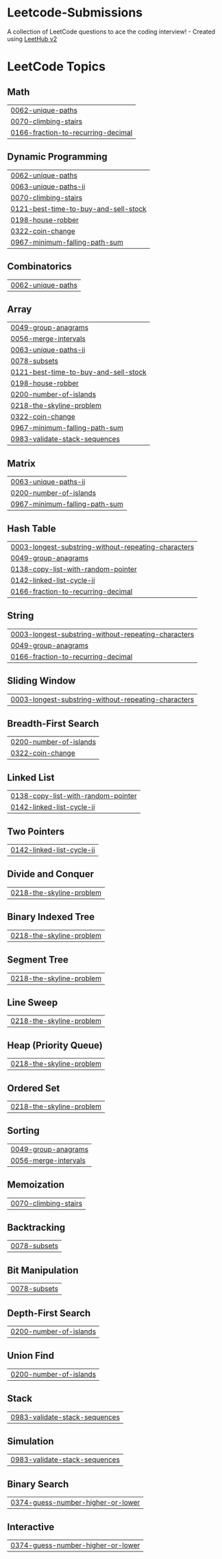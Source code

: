 # Leetcode-Submissions
A collection of LeetCode questions to ace the coding interview! - Created using [LeetHub v2](https://github.com/arunbhardwaj/LeetHub-2.0)

<!---LeetCode Topics Start-->
# LeetCode Topics
## Math
|  |
| ------- |
| [0062-unique-paths](https://github.com/Aayushi-Shrawagi/Leetcode-Submissions/tree/master/0062-unique-paths) |
| [0070-climbing-stairs](https://github.com/Aayushi-Shrawagi/Leetcode-Submissions/tree/master/0070-climbing-stairs) |
| [0166-fraction-to-recurring-decimal](https://github.com/Aayushi-Shrawagi/Leetcode-Submissions/tree/master/0166-fraction-to-recurring-decimal) |
## Dynamic Programming
|  |
| ------- |
| [0062-unique-paths](https://github.com/Aayushi-Shrawagi/Leetcode-Submissions/tree/master/0062-unique-paths) |
| [0063-unique-paths-ii](https://github.com/Aayushi-Shrawagi/Leetcode-Submissions/tree/master/0063-unique-paths-ii) |
| [0070-climbing-stairs](https://github.com/Aayushi-Shrawagi/Leetcode-Submissions/tree/master/0070-climbing-stairs) |
| [0121-best-time-to-buy-and-sell-stock](https://github.com/Aayushi-Shrawagi/Leetcode-Submissions/tree/master/0121-best-time-to-buy-and-sell-stock) |
| [0198-house-robber](https://github.com/Aayushi-Shrawagi/Leetcode-Submissions/tree/master/0198-house-robber) |
| [0322-coin-change](https://github.com/Aayushi-Shrawagi/Leetcode-Submissions/tree/master/0322-coin-change) |
| [0967-minimum-falling-path-sum](https://github.com/Aayushi-Shrawagi/Leetcode-Submissions/tree/master/0967-minimum-falling-path-sum) |
## Combinatorics
|  |
| ------- |
| [0062-unique-paths](https://github.com/Aayushi-Shrawagi/Leetcode-Submissions/tree/master/0062-unique-paths) |
## Array
|  |
| ------- |
| [0049-group-anagrams](https://github.com/Aayushi-Shrawagi/Leetcode-Submissions/tree/master/0049-group-anagrams) |
| [0056-merge-intervals](https://github.com/Aayushi-Shrawagi/Leetcode-Submissions/tree/master/0056-merge-intervals) |
| [0063-unique-paths-ii](https://github.com/Aayushi-Shrawagi/Leetcode-Submissions/tree/master/0063-unique-paths-ii) |
| [0078-subsets](https://github.com/Aayushi-Shrawagi/Leetcode-Submissions/tree/master/0078-subsets) |
| [0121-best-time-to-buy-and-sell-stock](https://github.com/Aayushi-Shrawagi/Leetcode-Submissions/tree/master/0121-best-time-to-buy-and-sell-stock) |
| [0198-house-robber](https://github.com/Aayushi-Shrawagi/Leetcode-Submissions/tree/master/0198-house-robber) |
| [0200-number-of-islands](https://github.com/Aayushi-Shrawagi/Leetcode-Submissions/tree/master/0200-number-of-islands) |
| [0218-the-skyline-problem](https://github.com/Aayushi-Shrawagi/Leetcode-Submissions/tree/master/0218-the-skyline-problem) |
| [0322-coin-change](https://github.com/Aayushi-Shrawagi/Leetcode-Submissions/tree/master/0322-coin-change) |
| [0967-minimum-falling-path-sum](https://github.com/Aayushi-Shrawagi/Leetcode-Submissions/tree/master/0967-minimum-falling-path-sum) |
| [0983-validate-stack-sequences](https://github.com/Aayushi-Shrawagi/Leetcode-Submissions/tree/master/0983-validate-stack-sequences) |
## Matrix
|  |
| ------- |
| [0063-unique-paths-ii](https://github.com/Aayushi-Shrawagi/Leetcode-Submissions/tree/master/0063-unique-paths-ii) |
| [0200-number-of-islands](https://github.com/Aayushi-Shrawagi/Leetcode-Submissions/tree/master/0200-number-of-islands) |
| [0967-minimum-falling-path-sum](https://github.com/Aayushi-Shrawagi/Leetcode-Submissions/tree/master/0967-minimum-falling-path-sum) |
## Hash Table
|  |
| ------- |
| [0003-longest-substring-without-repeating-characters](https://github.com/Aayushi-Shrawagi/Leetcode-Submissions/tree/master/0003-longest-substring-without-repeating-characters) |
| [0049-group-anagrams](https://github.com/Aayushi-Shrawagi/Leetcode-Submissions/tree/master/0049-group-anagrams) |
| [0138-copy-list-with-random-pointer](https://github.com/Aayushi-Shrawagi/Leetcode-Submissions/tree/master/0138-copy-list-with-random-pointer) |
| [0142-linked-list-cycle-ii](https://github.com/Aayushi-Shrawagi/Leetcode-Submissions/tree/master/0142-linked-list-cycle-ii) |
| [0166-fraction-to-recurring-decimal](https://github.com/Aayushi-Shrawagi/Leetcode-Submissions/tree/master/0166-fraction-to-recurring-decimal) |
## String
|  |
| ------- |
| [0003-longest-substring-without-repeating-characters](https://github.com/Aayushi-Shrawagi/Leetcode-Submissions/tree/master/0003-longest-substring-without-repeating-characters) |
| [0049-group-anagrams](https://github.com/Aayushi-Shrawagi/Leetcode-Submissions/tree/master/0049-group-anagrams) |
| [0166-fraction-to-recurring-decimal](https://github.com/Aayushi-Shrawagi/Leetcode-Submissions/tree/master/0166-fraction-to-recurring-decimal) |
## Sliding Window
|  |
| ------- |
| [0003-longest-substring-without-repeating-characters](https://github.com/Aayushi-Shrawagi/Leetcode-Submissions/tree/master/0003-longest-substring-without-repeating-characters) |
## Breadth-First Search
|  |
| ------- |
| [0200-number-of-islands](https://github.com/Aayushi-Shrawagi/Leetcode-Submissions/tree/master/0200-number-of-islands) |
| [0322-coin-change](https://github.com/Aayushi-Shrawagi/Leetcode-Submissions/tree/master/0322-coin-change) |
## Linked List
|  |
| ------- |
| [0138-copy-list-with-random-pointer](https://github.com/Aayushi-Shrawagi/Leetcode-Submissions/tree/master/0138-copy-list-with-random-pointer) |
| [0142-linked-list-cycle-ii](https://github.com/Aayushi-Shrawagi/Leetcode-Submissions/tree/master/0142-linked-list-cycle-ii) |
## Two Pointers
|  |
| ------- |
| [0142-linked-list-cycle-ii](https://github.com/Aayushi-Shrawagi/Leetcode-Submissions/tree/master/0142-linked-list-cycle-ii) |
## Divide and Conquer
|  |
| ------- |
| [0218-the-skyline-problem](https://github.com/Aayushi-Shrawagi/Leetcode-Submissions/tree/master/0218-the-skyline-problem) |
## Binary Indexed Tree
|  |
| ------- |
| [0218-the-skyline-problem](https://github.com/Aayushi-Shrawagi/Leetcode-Submissions/tree/master/0218-the-skyline-problem) |
## Segment Tree
|  |
| ------- |
| [0218-the-skyline-problem](https://github.com/Aayushi-Shrawagi/Leetcode-Submissions/tree/master/0218-the-skyline-problem) |
## Line Sweep
|  |
| ------- |
| [0218-the-skyline-problem](https://github.com/Aayushi-Shrawagi/Leetcode-Submissions/tree/master/0218-the-skyline-problem) |
## Heap (Priority Queue)
|  |
| ------- |
| [0218-the-skyline-problem](https://github.com/Aayushi-Shrawagi/Leetcode-Submissions/tree/master/0218-the-skyline-problem) |
## Ordered Set
|  |
| ------- |
| [0218-the-skyline-problem](https://github.com/Aayushi-Shrawagi/Leetcode-Submissions/tree/master/0218-the-skyline-problem) |
## Sorting
|  |
| ------- |
| [0049-group-anagrams](https://github.com/Aayushi-Shrawagi/Leetcode-Submissions/tree/master/0049-group-anagrams) |
| [0056-merge-intervals](https://github.com/Aayushi-Shrawagi/Leetcode-Submissions/tree/master/0056-merge-intervals) |
## Memoization
|  |
| ------- |
| [0070-climbing-stairs](https://github.com/Aayushi-Shrawagi/Leetcode-Submissions/tree/master/0070-climbing-stairs) |
## Backtracking
|  |
| ------- |
| [0078-subsets](https://github.com/Aayushi-Shrawagi/Leetcode-Submissions/tree/master/0078-subsets) |
## Bit Manipulation
|  |
| ------- |
| [0078-subsets](https://github.com/Aayushi-Shrawagi/Leetcode-Submissions/tree/master/0078-subsets) |
## Depth-First Search
|  |
| ------- |
| [0200-number-of-islands](https://github.com/Aayushi-Shrawagi/Leetcode-Submissions/tree/master/0200-number-of-islands) |
## Union Find
|  |
| ------- |
| [0200-number-of-islands](https://github.com/Aayushi-Shrawagi/Leetcode-Submissions/tree/master/0200-number-of-islands) |
## Stack
|  |
| ------- |
| [0983-validate-stack-sequences](https://github.com/Aayushi-Shrawagi/Leetcode-Submissions/tree/master/0983-validate-stack-sequences) |
## Simulation
|  |
| ------- |
| [0983-validate-stack-sequences](https://github.com/Aayushi-Shrawagi/Leetcode-Submissions/tree/master/0983-validate-stack-sequences) |
## Binary Search
|  |
| ------- |
| [0374-guess-number-higher-or-lower](https://github.com/Aayushi-Shrawagi/Leetcode-Submissions/tree/master/0374-guess-number-higher-or-lower) |
## Interactive
|  |
| ------- |
| [0374-guess-number-higher-or-lower](https://github.com/Aayushi-Shrawagi/Leetcode-Submissions/tree/master/0374-guess-number-higher-or-lower) |
<!---LeetCode Topics End-->